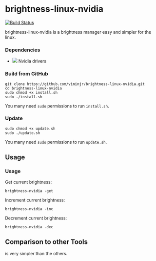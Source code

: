 brightness-linux-nvidia
====

[![Build Status](https://travis-ci.org/vasi/pixz.svg?branch=master)](https://vininjr.github.io)

brightness-linux-nvidia is a brightness manager easy and simpler for the linux.


### Dependencies

-   ![](https://avatars3.githubusercontent.com/u/7774242?s=460&u=9e0dc7410875065df170c8c6e8ad02d123b99711&v=4) Nvidia drivers

### Build from GitHub

```
git clone https://github.com/vininjr/brightness-linux-nvidia.git
cd brightness-linux-nvidia
sudo chmod +x install.sh
sudo ./install.sh
```

You many need `sudo` permissions to run `install.sh`.

### Update

```
sudo chmod +x update.sh
sudo ./update.sh
```

You many need `sudo` permissions to run `update.sh`.

Usage
-----

### Usage

Get current brightness:

```
brightness-nvidia -get
```

Increment current brightness:

```
brightness-nvidia -inc
```

Decrement current brightness:

```
brightness-nvidia -dec
```

Comparison to other Tools
-------------------------

is very simpler than the others.
